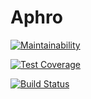 # Aphro
[![Maintainability](https://api.codeclimate.com/v1/badges/b3d189b1f02d752f66cd/maintainability)](https://codeclimate.com/github/Niyapmet05/Aphro/maintainability)

[![Test Coverage](https://api.codeclimate.com/v1/badges/b3d189b1f02d752f66cd/test_coverage)](https://codeclimate.com/github/Niyapmet05/Aphro/test_coverage)

[![Build Status](https://travis-ci.com/Niyapmet05/Niyo.svg?branch=develop)](https://travis-ci.com/Niyapmet05/Aphro)
